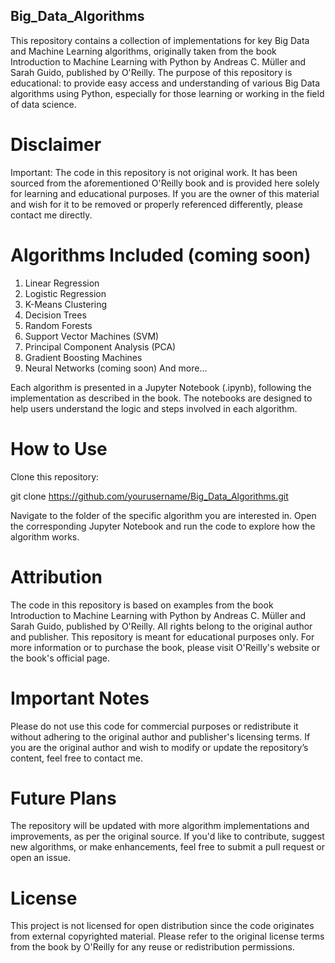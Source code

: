 ## Big_Data_Algorithms

This repository contains a collection of implementations for key Big Data and Machine Learning algorithms, originally taken from the book Introduction to Machine Learning with Python by Andreas C. Müller and Sarah Guido, published by O'Reilly. The purpose of this repository is educational: to provide easy access and understanding of various Big Data algorithms using Python, especially for those learning or working in the field of data science.

# Disclaimer

Important: The code in this repository is not original work. It has been sourced from the aforementioned O'Reilly book and is provided here solely for learning and educational purposes. If you are the owner of this material and wish for it to be removed or properly referenced differently, please contact me directly.

# Algorithms Included (coming soon)

1. Linear Regression
2. Logistic Regression
3. K-Means Clustering
4. Decision Trees
5. Random Forests
6. Support Vector Machines (SVM)
7. Principal Component Analysis (PCA)
8. Gradient Boosting Machines
9. Neural Networks (coming soon)
And more...

Each algorithm is presented in a Jupyter Notebook (.ipynb), following the implementation as described in the book. The notebooks are designed to help users understand the logic and steps involved in each algorithm.

# How to Use
Clone this repository:

git clone https://github.com/yourusername/Big_Data_Algorithms.git

Navigate to the folder of the specific algorithm you are interested in.
Open the corresponding Jupyter Notebook and run the code to explore how the algorithm works.

# Attribution

The code in this repository is based on examples from the book Introduction to Machine Learning with Python by Andreas C. Müller and Sarah Guido, published by O'Reilly. All rights belong to the original author and publisher. This repository is meant for educational purposes only. For more information or to purchase the book, please visit O'Reilly's website or the book's official page.

# Important Notes

Please do not use this code for commercial purposes or redistribute it without adhering to the original author and publisher's licensing terms.
If you are the original author and wish to modify or update the repository’s content, feel free to contact me.

# Future Plans

The repository will be updated with more algorithm implementations and improvements, as per the original source. If you'd like to contribute, suggest new algorithms, or make enhancements, feel free to submit a pull request or open an issue.

# License
This project is not licensed for open distribution since the code originates from external copyrighted material. Please refer to the original license terms from the book by O'Reilly for any reuse or redistribution permissions.
